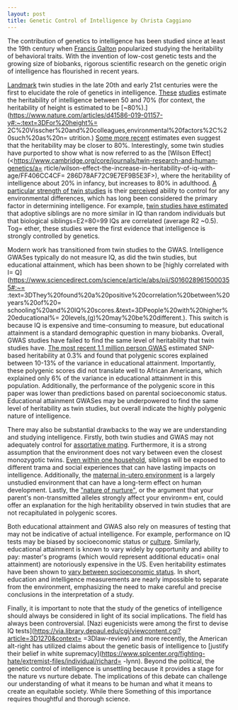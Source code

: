 ```yaml
---
layout: post
title: Genetic Control of Intelligence by Christa Caggiano
---
```

<!--excerpt-->
The contribution of genetics to intelligence has been studied since at
least the 19th century when [Francis Galton](https://psychology.jrank.org/pages/267/Sir-Francis-Galton.html)
popularized studying the heritability of behavioral traits. With the
invention of low-cost genetic tests and the growing size of biobanks,
rigorous scientific research on the genetic origin of intelligence has
flourished in recent years.

[Landmark](https://www.ncbi.nlm.nih.gov/pmc/articles/PMC3817931/) twin
studies in the late 20th and early 21st centuries were the first to
elucidate the role of genetics in intelligence. [These](https://doi.apa.org/doiLanding?doi=3D10.1037%2F0003-066X.51.2.77) [studies](https://onlinelibrary.wiley.com/doi/abs/10.1002/neu.10160) estimate the
heritability of intelligence between 50 and 70% (for context, the
heritability of height is estimated to be [~80%).](https://www.nature.com/articles/d41586-019-01157-y#:~:text=3DFor%20height%=
2C%20Visscher%20and%20colleagues,environmental%20factors%2C%20such%20as%20n=
utrition.)
[Some
more recent](<https://www.nature.com/articles/mp2014105>) estimates even
suggest that the heritability may be closer to 80%. Interestingly, some
twin studies have purported to show what is now referred to as the [Wilson
Effect](<https://www.cambridge.org/core/journals/twin-research-and-human-genetics/a=
rticle/wilson-effect-the-increase-in-heritability-of-iq-with-age/FF406CC4CF=
286D78AF72C9E7EF9B5E3F>),
where the heritability of intelligence about 20% in infancy, but increases
to 80% in adulthood. [A particular strength of twin studies](https://www.ncbi.nlm.nih.gov/pmc/articles/PMC4919929/) is their [perceived](https://www.ncbi.nlm.nih.gov/pmc/articles/PMC4411885) ability to control
for any environmental differences, which has long been considered the
primary factor in determining intelligence. For example, [twin studies have
estimated](https://www.mun.ca/biology/scarr/IQ_Correlations.html) that
adoptive siblings are no more similar in IQ than random individuals but
that biological siblings=E2=80=99 IQs are correlated (average R2 ~0.5). Tog=
ether,
these studies were the first evidence that intelligence is strongly
controlled by genetics.

Modern work has transitioned from twin studies to the GWAS. Intelligence
GWASes typically do not measure IQ, as did the twin studies, but
educational attainment, which has been shown to be [highly correlated with I=
Q](https://www.sciencedirect.com/science/article/abs/pii/S0160289615000355#:~=
:text=3DThey%20found%20a%20positive%20correlation%20between%20years%20of%20=
schooling%20and%20IQ%20scores.&text=3DPeople%20with%20higher%20educational%=
20levels,(g)%20may%20be%20different.).
This switch is because IQ is expensive and time-consuming to measure, but
educational attainment is a standard demographic question in many biobanks.
Overall, GWAS studies have failed to find the same level of heritability
that twin studies have. [The most recent 1.1 million person GWAS](https://www.ncbi.nlm.nih.gov/pmc/articles/PMC6393768/) estimated SNP-based
heritability at 0.3% and found that polygenic scores explained between
10-13% of the variance in educational attainment. Importantly, these
polygenic scores did not translate well to African Americans, which
explained only 6% of the variance in educational attainment in this
population. Additionally, the performance of the polygenic score in this
paper was lower than predictions based on parental socioeconomic status.
Educational attainment GWASes may be underpowered to find the same level of
heritability as twin studies, but overall indicate the highly polygenic
nature of intelligence.

There may also be substantial drawbacks to the way we are understanding and
studying intelligence. Firstly, both twin studies and GWAS may not
adequately control for [assortative mating](https://www.britannica.com/science/assortative-mating). Furthermore, it is
a strong assumption that the environment does not vary between even the
closest monozygotic twins. [Even within one household](https://doi.apa.org/doiLanding?doi=3D10.1037/0003-066X.51.2.77), siblings
will be exposed to different trama and social experiences that can have
lasting impacts on intelligence. Additionally, the [maternal in-utero
environment](https://www.ncbi.nlm.nih.gov/pmc/articles/PMC4440732/) is a
largely unstudied environment that can have a long-term effect on human
development. Lastly, the ["nature of nurture"](https://science.sciencemag.org/content/359/6374/424), or the argument that
your parent's non-transmitted alleles strongly affect your environm=
ent,
could offer an explanation for the high heritability observed in twin
studies that are not recapitulated in polygenic scores.


Both educational attainment and GWAS also rely on measures of testing that
may not be indicative of actual intelligence. For example, performance on
IQ tests may be biased by socioeconomic status or [culture](https://journals.sagepub.com/doi/10.1177/1073191105276674). Similarly,
educational attainment is known to vary widely by opportunity and ability
to pay: master's programs (which would represent additional educati=
onal
attainment) are notoriously expensive in the US. Even heritability
estimates have been shown to [vary between socioeconomic status](https://journals.sagepub.com/doi/10.1046/j.0956-7976.2003.psci_1475.x). In
short, education and intelligence measurements are nearly impossible to
separate from the environment, emphasizing the need to make careful and
precise conclusions in the interpretation of a study.

Finally, it is important to note that the study of the genetics of
intelligence should always be considered in light of its social
implications. The field has always been controversial. [Nazi eugenicists
were among the first to devise IQ tests](https://via.library.depaul.edu/cgi/viewcontent.cgi?article=3D1270&context=
=3Dlaw-review)
and more recently, the American alt-right has utilized claims about the
genetic basis of intelligence to [justify their belief in white supremacy](https://www.splcenter.org/fighting-hate/extremist-files/individual/richard=
-lynn).
Beyond the political, the genetic control of intelligence is unsettling
because it provides a stage for the nature vs nurture debate. The
implications of this debate can challenge our understanding of what it
means to be human and what it means to create an equitable society. While
there Something of this importance requires thoughtful and thorough
science.

